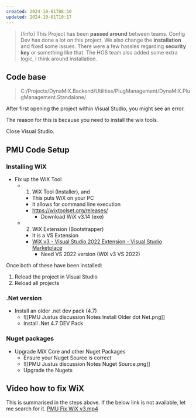 ```yaml
---
created: 2024-10-01T08:50
updated: 2024-10-01T10:17
---
```


> [!info]
> This Project has been **passed around** between teams.
> Config Dev has done a lot on this project.
> We also change the **installation** and fixed some issues.
> There were a few hassles regarding **security key** or something like that.
> The HOS team also added some extra logic, I think around installation.

## Code base

> C:/Projects/DynaMiX.Backend/Utilities/PlugManagement/DynaMiX.PlugManagement.Standalone/

After first opening the project within Visual Studio, you might see an error.

The reason for this is because you need to install the wix tools.

Close Visual Studio.

## PMU Code Setup

### Installing WiX

- Fix up the WiX Tool
	- 1) WiX Tool (Installer), and
		- This puts WiX on your PC
		- It allows for command line execution
		- https://wixtoolset.org/releases/
			- Download WiX v3.14 (exe)
	- 2) WiX Extension (Bootstrapper)
		- It is a VS Extension
		- [WiX v3 - Visual Studio 2022 Extension - Visual Studio Marketplace](https://marketplace.visualstudio.com/items?itemName=WixToolset.WixToolsetVisualStudio2022Extension)
			- Need VS 2022 version (WiX v3 VS 2022)

Once both of these have been installed:
1) Reload the project in Visual Studio
2) Reload all projects

### .Net version

- Install an older .net dev pack (4.7)
	- ![[PMU Justus discussion Notes Install Older dot Net.png]]
	- Install .Net 4.7 DEV Pack

### Nuget packages

- Upgrade MiX Core and other Nuget Packages
	- Ensure your Nuget Source is correct
	- ![[PMU Justus discussion Notes Nuget Source.png]]
	- Upgrade the Nugets

## Video how to fix WiX

This is summarised in the steps above.
If the below link is not available, let me search for it.
[PMU Fix WiX v3.mp4](https://mixtelematics-my.sharepoint.com/:v:/p/marthinus_raath/EVhxYdZDkz1DkAEaIPCNX_cBp6_HVTHq_6na0AYILhRNWw?e=hh4brF)


